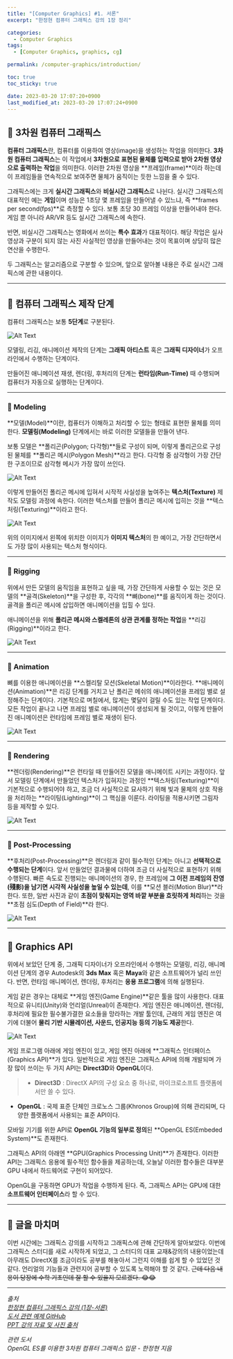 ```yaml
---
title: "[Computer Graphics] #1. 서론"
excerpt: "한정현 컴퓨터 그래픽스 강의 1장 정리"

categories:
  - Computer Graphics
tags:
  - [Computer Graphics, graphics, cg]

permalink: /computer-graphics/introduction/

toc: true
toc_sticky: true

date: 2023-03-20 17:07:20+0900
last_modified_at: 2023-03-20 17:07:24+0900
---
```


## 👻 3차원 컴퓨터 그래픽스
**컴퓨터 그래픽스**란, 컴퓨터를 이용하여 영상(image)을 생성하는 작업을 의미한다. **3차원 컴퓨터 그래픽스**는 이 작업에서 **3차원으로 표현된 물체를 입력으로 받아 2차원 영상으로 출력하는 작업**을 의미한다. 이러한 2차원 영상을 **프레임(frame)**이라 하는데 이 프레임들을 연속적으로 보여주면 물체가 움직이는 듯한 느낌을 줄 수 있다.

그래픽스에는 크게 **실시간 그래픽스**와 **비실시간 그래픽스**로 나뉜다. 실시간 그래픽스의 대표적인 예는 **게임**이며 성능은 1초당 몇 프레임을 만들어낼 수 있느냐, 즉 **frames per second(fps)**로 측정할 수 있다. 보통 초당 30 프레임 이상을 만들어내야 한다. 게임 뿐 아니라 AR/VR 등도 실시간 그래픽스에 속한다.

반면, 비실시간 그래픽스는 영화에서 쓰이는 **특수 효과**가 대표적이다. 해당 작업은 실사 영상과 구분이 되지 않는 사진 사실적인 영상을 만들어내는 것이 목표이며 상당히 많은 연산을 수행한다.

두 그래픽스는 알고리즘으로 구분할 수 있으며, 앞으로 알아볼 내용은 주로 실시간 그래픽스에 관한 내용이다.

***

## 👻 컴퓨터 그래픽스 제작 단계
컴퓨터 그래픽스는 보통 **5단계**로 구분된다.

![Alt Text](/assets/images/posts_img/basics/computer-graphics/introduction/cg-stage.png)   

모델링, 리깅, 애니메이션 제작의 단계는 **그래픽 아티스트** 혹은 **그래픽 디자이너**가 오프라인에서 수행하는 단계이다.

만들어진 애니메이션 재생, 렌더링, 후처리의 단계는 **런타임(Run-Time)** 때 수행되며 컴퓨터가 자동으로 실행하는 단계이다.

***

### 🌱 Modeling
**모델(Model)**이란, 컴퓨터가 이해하고 처리할 수 있는 형태로 표현한 물체를 의미한다. **모델링(Modeling)** 단계에서는 바로 이러한 모델들을 만들어 낸다.

보통 모델은 **폴리곤(Polygon; 다각형)**들로 구성이 되며, 이렇게 폴리곤으로 구성된 물체를 **폴리곤 메시(Polygon Mesh)**라고 한다. 다각형 중 삼각형이 가장 간단한 구조이므로 삼각형 메시가 가장 많이 쓰인다.

![Alt Text](/assets/images/posts_img/basics/computer-graphics/introduction/model.png)   

이렇게 만들어진 폴리곤 메시에 입혀서 시작적 사실성을 높여주는 **텍스처(Texture)** 제작도 모델링 과정에 속한다. 이러한 텍스처를 만들어 폴리곤 메시에 입히는 것을 **텍스처링(Texturing)**이라고 한다.

![Alt Text](/assets/images/posts_img/basics/computer-graphics/introduction/texture.png)   

위의 이미지에서 왼쪽에 위치한 이미지가 **이미지 텍스처**의 한 예이고, 가장 간단하면서도 가장 많이 사용되는 텍스처 형식이다.

***

### 🌱 Rigging
위에서 만든 모델의 움직임을 표현하고 싶을 때, 가장 간단하게 사용할 수 있는 것은 모델의 **골격(Skeleton)**을 구성한 후, 각각의 **뼈(bone)**를 움직이게 하는 것이다. 골격을 폴리곤 메시에 삽입하면 애니메이션을 입힐 수 있다.

애니메이션을 위해 **폴리곤 메시와 스켈레톤의 상관 관계를 정하는 작업**을 **리깅(Rigging)**이라고 한다.

![Alt Text](/assets/images/posts_img/basics/computer-graphics/introduction/rigging.png)   

***

### 🌱 Animation
뼈를 이용한 애니메이션을 **스켈리탈 모션(Skeletal Motion)**이라한다. **애니메이션(Animation)**은 리깅 단계를 거치고 난 폴리곤 메쉬의 애니메이션을 프레임 별로 설정해주는 단계이다. 기본적으로 며칠에서, 많게는 몇달이 걸릴 수도 있는 작업 단계이다. 모든 작업이 끝나고 나면 프레임 별로 애니메이션이 생성되게 될 것이고, 이렇게 만들어진 애니메이션은 런타임에 프레임 별로 재생이 된다.

![Alt Text](/assets/images/posts_img/basics/computer-graphics/introduction/animation.png)   

***

### 🌱 Rendering
**렌더링(Rendering)**은 런타일 때 만들어진 모델을 애니메이트 시키는 과정이다. 앞서 모델링 단계에서 만들었던 텍스처가 입혀지는 과정인 **텍스처링(Texturing)**이 기본적으로 수행되어야 하고, 조금 더 사실적으로 묘사하기 위해 빛과 물체의 상호 작용을 처리하는 **라이팅(Lighting)**이 그 핵심을 이룬다. 라이팅을 적용시키면 그림자 등을 제작할 수 있다.

![Alt Text](/assets/images/posts_img/basics/computer-graphics/introduction/rendering.png)   

***

### 🌱 Post-Processing
**후처리(Post-Processing)**은 렌더링과 같이 필수적인 단계는 아니고 **선택적으로 수행되는 단계**이다. 앞서 만들었던 결과물에 더하여 조금 더 사실적으로 표현하기 위해 수행된다. 빠른 속도로 진행되는 애니메이션의 경우, 한 프레임에 **그 이전 프레임의 잔영(殘影)을 남기면 시각적 사실성을 높일 수 있는데**, 이를 **모션 블러(Motion Blur)**라 한다. 또한, 일반 사진과 같이 **초점이 맞춰지는 영역 바깥 부분을 흐릿하게 처리**하는 것을 **초점 심도(Depth of Field)**라 한다.

![Alt Text](/assets/images/posts_img/basics/computer-graphics/introduction/post-processing.png)   

***

## 👻 Graphics API
위에서 보았던 단계 중, 그래픽 디자이너가 오프라인에서 수행하는 모델링, 리깅, 애니메이션 단계의 경우 Autodesk의 **3ds Max** 혹은 **Maya**와 같은 소프트웨어가 널리 쓰인다. 반면, 런타임 애니메이션, 렌더링, 후처리는 **응용 프로그램**에 의해 실행된다.

게임 같은 경우는 대체로 **게임 엔진(Game Engine)**같은 툴을 많이 사용한다. 대표적으로 유니티(Unity)와 언리얼(Unreal)이 존재한다. 게임 엔진은 애니메이션, 렌더링, 후처리에 필요한 필수불가결한 요소들을 망라하는 개발 툴인데, 근래의 게임 엔진은 여기에 더불어 **물리 기반 시뮬레이션, 사운드, 인공지능 등의 기능도 제공**한다.

![Alt Text](/assets/images/posts_img/basics/computer-graphics/introduction/graphics-api.png)   

게임 프로그램 아래에 게임 엔진이 있고, 게임 엔진 아래에 **그래픽스 인터페이스(Graphics API)**가 있다. 일반적으로 게임 엔진은 그래픽스 API에 의해 개발되며 가장 많이 쓰이는 두 가지 API는 **Direct3D**와 **OpenGL**이다.

> - **Direct3D** : DirectX API의 구성 요소 중 하나로, 마이크로소프트 플랫폼에서만 쓸 수 있다.
- **OpenGL** : 국제 표준 단체인 크로노스 그룹(Khronos Group)에 의해 관리되며, 다양한 플랫폼에서 사용되는 표준 API이다.

모바일 기기를 위한 API로 **OpenGL 기능의 일부로 정의**된 **OpenGL ES(Embeded System)**도 존재한다.

그래픽스 API의 아래엔 **GPU(Graphics Processing Unit)**가 존재한다. 이러한 API는 그래픽스 응용에 필수적인 함수들을 제공하는데, 오늘날 이러한 함수들은 대부분 GPU 내에서 하드웨어로 구현이 되어있다.

OpenGL을 구동하면 GPU가 작업을 수행하게 된다. 즉, 그래픽스 API는 GPU에 대한 **소프트웨어 인터페이스**라 할 수 있다.

***

## 👻 글을 마치며
이번 시간에는 그래픽스 강의를 시작하고 그래픽스에 관해 간단하게 알아보았다. 이번에 그래픽스 스터디를 새로 시작하게 되었고, 그 스터디의 대표 교재&강의의 내용이었는데 아무래도 DirectX를 조금이라도 공부를 해놓아서 그런지 이해를 쉽게 할 수 있었던 것 같다. 언리얼의 기능들과 관련지어 공부할 수 있도록 노력해야 할 것 같다. ~~근데 다음 내용이 당장에 수학 기초인데 잘 할 수 있을지 모르겠다. 😂😂~~

***

_출처_   
_[한정현 컴퓨터 그래픽스 강의 (1장-서론)](https://youtu.be/EdkPDiwsTF0)_   
_[도서 관련 예제 GitHub](https://github.com/medialab-ku/openGLESbook)_   
_[PPT 강의 자료 및 사진 출처](https://media.korea.ac.kr/books/)_

_관련 도서_   
_OpenGL ES를 이용한 3차원 컴퓨터 그래픽스 입문 - 한정현 지음_   